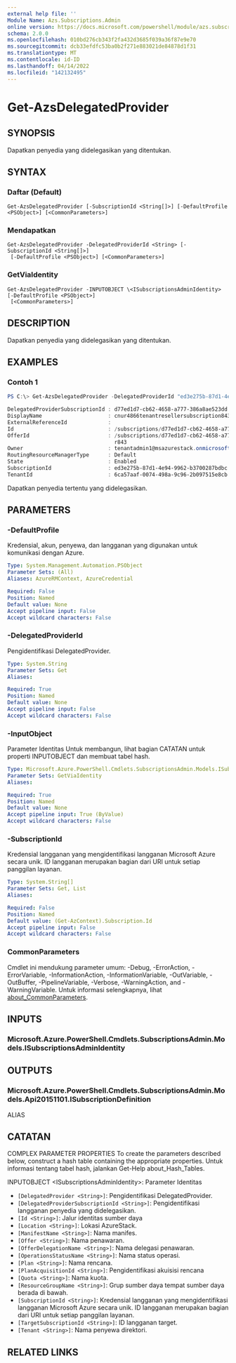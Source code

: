 ```yaml
---
external help file: ''
Module Name: Azs.Subscriptions.Admin
online version: https://docs.microsoft.com/powershell/module/azs.subscriptions.admin/get-azsdelegatedprovider
schema: 2.0.0
ms.openlocfilehash: 010bd276cb343f2fa432d3685f039a36f87e9e70
ms.sourcegitcommit: dcb33efdfc53ba0b2f271e883021de84878d1f31
ms.translationtype: MT
ms.contentlocale: id-ID
ms.lasthandoff: 04/14/2022
ms.locfileid: "142132495"
---
```

# Get-AzsDelegatedProvider

## SYNOPSIS
Dapatkan penyedia yang didelegasikan yang ditentukan.

## SYNTAX

### Daftar (Default)
```
Get-AzsDelegatedProvider [-SubscriptionId <String[]>] [-DefaultProfile <PSObject>] [<CommonParameters>]
```

### Mendapatkan
```
Get-AzsDelegatedProvider -DelegatedProviderId <String> [-SubscriptionId <String[]>]
 [-DefaultProfile <PSObject>] [<CommonParameters>]
```

### GetViaIdentity
```
Get-AzsDelegatedProvider -INPUTOBJECT \<ISubscriptionsAdminIdentity> [-DefaultProfile <PSObject>]
 [<CommonParameters>]
```

## DESCRIPTION
Dapatkan penyedia yang didelegasikan yang ditentukan.

## EXAMPLES

### Contoh 1
```powershell
PS C:\> Get-AzsDelegatedProvider -DelegatedProviderId "ed3e275b-87d1-4e94-9962-b3700287bdbc" | fl *

DelegatedProviderSubscriptionId : d77ed1d7-cb62-4658-a777-386a8ae523dd
DisplayName                     : cnur4866tenantresellersubscription843
ExternalReferenceId             : 
Id                              : /subscriptions/d77ed1d7-cb62-4658-a777-386a8ae523dd/providers/Microsoft.Subscriptions.Admin/subscriptions/ed3e275b-87d1-4e94-9962-b3700287bdbc
OfferId                         : /subscriptions/d77ed1d7-cb62-4658-a777-386a8ae523dd/resourceGroups/cnur4866resellersubscrrg843/providers/Microsoft.Subscriptions.Admin/offers/cnur4866tenantsubsvcoffe
                                  r843
Owner                           : tenantadmin1@msazurestack.onmicrosoft.com
RoutingResourceManagerType      : Default
State                           : Enabled
SubscriptionId                  : ed3e275b-87d1-4e94-9962-b3700287bdbc
TenantId                        : 6ca57aaf-0074-498a-9c96-2b097515e8cb
```

Dapatkan penyedia tertentu yang didelegasikan.

## PARAMETERS

### -DefaultProfile
Kredensial, akun, penyewa, dan langganan yang digunakan untuk komunikasi dengan Azure.

```yaml
Type: System.Management.Automation.PSObject
Parameter Sets: (All)
Aliases: AzureRMContext, AzureCredential

Required: False
Position: Named
Default value: None
Accept pipeline input: False
Accept wildcard characters: False

```

### -DelegatedProviderId
Pengidentifikasi DelegatedProvider.

```yaml
Type: System.String
Parameter Sets: Get
Aliases:

Required: True
Position: Named
Default value: None
Accept pipeline input: False
Accept wildcard characters: False

```

### -InputObject
Parameter Identitas Untuk membangun, lihat bagian CATATAN untuk properti INPUTOBJECT dan membuat tabel hash.

```yaml
Type: Microsoft.Azure.PowerShell.Cmdlets.SubscriptionsAdmin.Models.ISubscriptionsAdminIdentity
Parameter Sets: GetViaIdentity
Aliases:

Required: True
Position: Named
Default value: None
Accept pipeline input: True (ByValue)
Accept wildcard characters: False

```

### -SubscriptionId
Kredensial langganan yang mengidentifikasi langganan Microsoft Azure secara unik. ID langganan merupakan bagian dari URI untuk setiap panggilan layanan.

```yaml
Type: System.String[]
Parameter Sets: Get, List
Aliases:

Required: False
Position: Named
Default value: (Get-AzContext).Subscription.Id
Accept pipeline input: False
Accept wildcard characters: False

```

### CommonParameters
Cmdlet ini mendukung parameter umum: -Debug, -ErrorAction, -ErrorVariable, -InformationAction, -InformationVariable, -OutVariable, -OutBuffer, -PipelineVariable, -Verbose, -WarningAction, and -WarningVariable. Untuk informasi selengkapnya, lihat [about_CommonParameters](http://go.microsoft.com/fwlink/?LinkID=113216).

## INPUTS

### Microsoft.Azure.PowerShell.Cmdlets.SubscriptionsAdmin.Models.ISubscriptionsAdminIdentity

## OUTPUTS

### Microsoft.Azure.PowerShell.Cmdlets.SubscriptionsAdmin.Models.Api20151101.ISubscriptionDefinition

ALIAS

## CATATAN

COMPLEX PARAMETER PROPERTIES To create the parameters described below, construct a hash table containing the appropriate properties. Untuk informasi tentang tabel hash, jalankan Get-Help about_Hash_Tables.

INPUTOBJECT \<ISubscriptionsAdminIdentity>: Parameter Identitas
  - `[DelegatedProvider <String>]`: Pengidentifikasi DelegatedProvider.
  - `[DelegatedProviderSubscriptionId <String>]`: Pengidentifikasi langganan penyedia yang didelegasikan.
  - `[Id <String>]`: Jalur identitas sumber daya
  - `[Location <String>]`: Lokasi AzureStack.
  - `[ManifestName <String>]`: Nama manifes.
  - `[Offer <String>]`: Nama penawaran.
  - `[OfferDelegationName <String>]`: Nama delegasi penawaran.
  - `[OperationsStatusName <String>]`: Nama status operasi.
  - `[Plan <String>]`: Nama rencana.
  - `[PlanAcquisitionId <String>]`: Pengidentifikasi akuisisi rencana
  - `[Quota <String>]`: Nama kuota.
  - `[ResourceGroupName <String>]`: Grup sumber daya tempat sumber daya berada di bawah.
  - `[SubscriptionId <String>]`: Kredensial langganan yang mengidentifikasi langganan Microsoft Azure secara unik. ID langganan merupakan bagian dari URI untuk setiap panggilan layanan.
  - `[TargetSubscriptionId <String>]`: ID langganan target.
  - `[Tenant <String>]`: Nama penyewa direktori.

## RELATED LINKS

